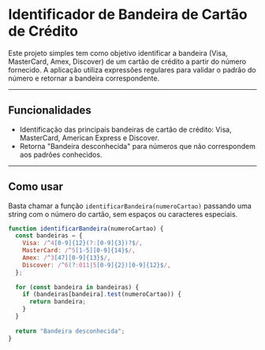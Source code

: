 # Identificador de Bandeira de Cartão de Crédito

Este projeto simples tem como objetivo identificar a bandeira (Visa, MasterCard, Amex, Discover) de um cartão de crédito a partir do número fornecido. A aplicação utiliza expressões regulares para validar o padrão do número e retornar a bandeira correspondente.

---

## Funcionalidades

- Identificação das principais bandeiras de cartão de crédito: Visa, MasterCard, American Express e Discover.
- Retorna "Bandeira desconhecida" para números que não correspondem aos padrões conhecidos.

---

## Como usar

Basta chamar a função `identificarBandeira(numeroCartao)` passando uma string com o número do cartão, sem espaços ou caracteres especiais.

```js
function identificarBandeira(numeroCartao) {
  const bandeiras = {
    Visa: /^4[0-9]{12}(?:[0-9]{3})?$/,
    MasterCard: /^5[1-5][0-9]{14}$/,
    Amex: /^3[47][0-9]{13}$/,
    Discover: /^6(?:011|5[0-9]{2})[0-9]{12}$/,
  };
  
  for (const bandeira in bandeiras) {
    if (bandeiras[bandeira].test(numeroCartao)) {
      return bandeira;
    }
  }
  
  return "Bandeira desconhecida";
}
